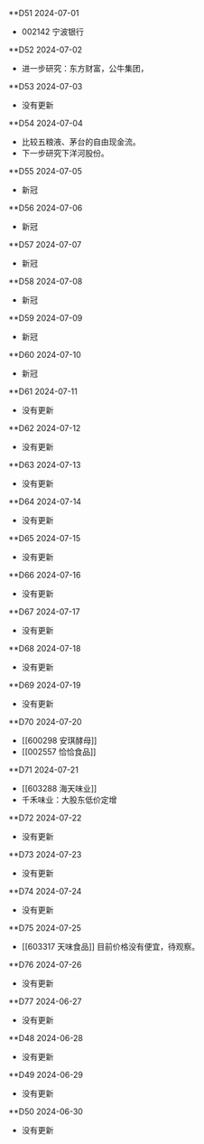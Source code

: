 **D51 2024-07-01
* 002142 宁波银行

**D52 2024-07-02
* 进一步研究：东方财富，公牛集团，

**D53 2024-07-03
* 没有更新

**D54 2024-07-04
* 比较五粮液、茅台的自由现金流。
* 下一步研究下洋河股份。

**D55 2024-07-05
* 新冠

**D56 2024-07-06
* 新冠

**D57 2024-07-07
* 新冠

**D58 2024-07-08
* 新冠

**D59 2024-07-09
* 新冠

**D60 2024-07-10
* 新冠

**D61 2024-07-11
* 没有更新

**D62 2024-07-12
* 没有更新

**D63 2024-07-13
* 没有更新

**D64 2024-07-14
* 没有更新

**D65 2024-07-15
* 没有更新

**D66 2024-07-16
* 没有更新

**D67 2024-07-17
* 没有更新

**D68 2024-07-18
* 没有更新

**D69 2024-07-19
* 没有更新

**D70 2024-07-20
* [[600298 安琪酵母]]
* [[002557 恰恰食品]]

**D71 2024-07-21
* [[603288 海天味业]]
* 千禾味业：大股东低价定增

**D72 2024-07-22
* 没有更新

**D73 2024-07-23
* 没有更新

**D74 2024-07-24
* 没有更新 

**D75 2024-07-25
* [[603317 天味食品]] 目前价格没有便宜，待观察。

**D76 2024-07-26
* 没有更新

**D77 2024-06-27
* 没有更新

**D48 2024-06-28
* 没有更新

**D49 2024-06-29
* 没有更新

**D50 2024-06-30
* 没有更新














